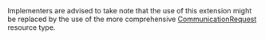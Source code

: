 <div class="stu-note" markdown="1">
Implementers are advised to take note that the use of this extension might be replaced by the use of the more comprehensive <a href="https://www.hl7.org/fhir/r4/communicationrequest.html">CommunicationRequest</a> resource type.
</div>